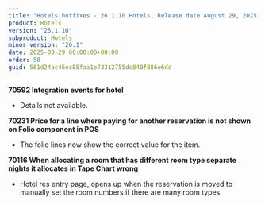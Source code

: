 ```yaml
---
title: "Hotels hotfixes - 26.1.10 Hotels, Release date August 29, 2025 - Hotfixes"
product: Hotels
version: "26.1.10"
subproduct: Hotels
minor_version: "26.1"
date: 2025-08-29 00:00:00+00:00
order: 58
guid: 561d24ac46ec85faa1e73312755dc840f886e6dd
---
```


<strong>70592 Integration events for hotel</strong>
<ul><li>Details not available.</li></ul>
<strong>70231 Price for a line where paying for another reservation is not shown on Folio component in POS</strong>
<ul><li>The folio lines now show the correct value for the item.</li></ul>
<strong>70116 When allocating a room that has different room type separate nights it allocates in Tape Chart wrong</strong>
<ul><li>Hotel res entry page, opens up when the reservation is moved to manually set the room numbers if there are many room types.</li></ul>

